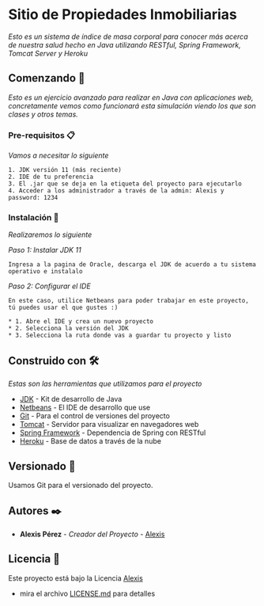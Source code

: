 # Sitio de Propiedades Inmobiliarias

_Esto es un sistema de 
índice de masa corporal para conocer más acerca de nuestra salud hecho en Java utilizando RESTful, Spring Framework,  Tomcat Server y Heroku_

## Comenzando 🚀

_Esto es un ejercicio avanzado para realizar en Java con aplicaciones web, concretamente vemos como funcionará esta simulación viendo los que son clases y otros temas._


### Pre-requisitos 📋

_Vamos a necesitar lo siguiente_

```
1. JDK versión 11 (más reciente)
2. IDE de tu preferencia
3. El .jar que se deja en la etiqueta del proyecto para ejecutarlo
4. Acceder a los administrador a través de la admin: Alexis y password: 1234
```

### Instalación 🔧

_Realizaremos lo siguiente_

_Paso 1: Instalar JDK 11_

```
Ingresa a la pagina de Oracle, descarga el JDK de acuerdo a tu sistema operativo e instalalo
```

_Paso 2: Configurar el IDE_

```
En este caso, utilice Netbeans para poder trabajar en este proyecto, tú puedes usar el que gustes :)

* 1. Abre el IDE y crea un nuevo proyecto
* 2. Selecciona la versión del JDK
* 3. Selecciona la ruta donde vas a guardar tu proyecto y listo
```

## Construido con 🛠️

_Estas son las herramientas que utilizamos para el proyecto_

* [JDK](https://www.oracle.com/mx/java/technologies/javase/jdk11-archive-downloads.html) - Kit de desarrollo de Java
* [Netbeans](https://netbeans.apache.org/download/nb15/) - El IDE de desarrollo que use
* [Git](https://www.jetbrains.com/es-es/idea/) - Para el control de versiones del proyecto
* [Tomcat](https://tomcat.apache.org/download-90.cgi) - Servidor para visualizar en navegadores web
* [Spring Framework](https://spring.io/projects/spring-framework) - Dependencia de Spring con RESTful
* [Heroku](https://www.heroku.com/platform) - Base de datos a través de la nube

## Versionado 📌

Usamos Git para el versionado del proyecto. 

## Autores ✒️

* **Alexis Pérez** - *Creador del Proyecto* - [Alexis](https://github.com/AIcodeJ)

## Licencia 📄

Este proyecto está bajo la Licencia [Alexis](https://github.com/AIcodeJ)
- mira el archivo [LICENSE.md](LICENSE.md) para detalles